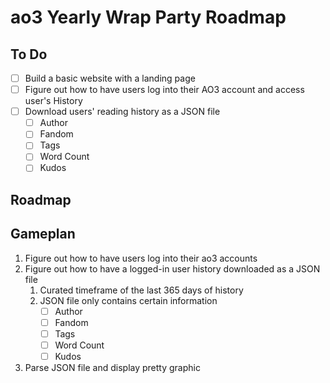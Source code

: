 # ao3 Yearly Wrap Party Roadmap

## To Do

- [ ] Build a basic website with a landing page
- [ ] Figure out how to have users log into their AO3 account and access user's History
- [ ] Download users' reading history as a JSON file
  - [ ] Author
  - [ ] Fandom
  - [ ] Tags
  - [ ] Word Count
  - [ ] Kudos

## Roadmap

## Gameplan

1. Figure out how to have users log into their ao3 accounts
2. Figure out how to have a logged-in user history downloaded as a JSON file
   1. Curated timeframe of the last 365 days of history
   2. JSON file only contains certain information
      - [ ] Author
      - [ ] Fandom
      - [ ] Tags
      - [ ] Word Count
      - [ ] Kudos
3. Parse JSON file and display pretty graphic
